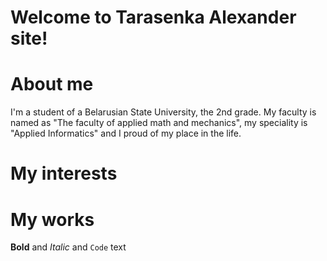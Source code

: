 # Welcome to Tarasenka Alexander site!

# About me
I'm a student of a Belarusian State University, the 2nd grade. My faculty is named as "The faculty of applied math and mechanics", my speciality is "Applied Informatics" and I proud of my place in the life.

# My interests


# My works



**Bold** and _Italic_ and `Code` text


